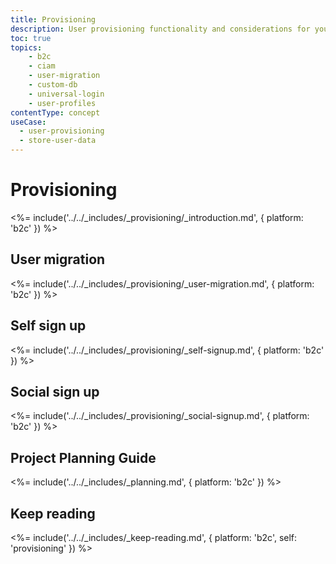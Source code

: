 ```yaml
---
title: Provisioning
description: User provisioning functionality and considerations for your B2C IAM  implementation. 
toc: true
topics:
    - b2c
    - ciam
    - user-migration
    - custom-db
    - universal-login
    - user-profiles
contentType: concept
useCase:
  - user-provisioning
  - store-user-data
---
```

# Provisioning

<%= include('../../_includes/_provisioning/_introduction.md', { platform: 'b2c' }) %>

## User migration

<%= include('../../_includes/_provisioning/_user-migration.md', { platform: 'b2c' }) %>

## Self sign up

<%= include('../../_includes/_provisioning/_self-signup.md', { platform: 'b2c' }) %>

## Social sign up

<%= include('../../_includes/_provisioning/_social-signup.md', { platform: 'b2c' }) %>

## Project Planning Guide

<%= include('../../_includes/_planning.md', { platform: 'b2c' }) %>

## Keep reading

<%= include('../../_includes/_keep-reading.md', { platform: 'b2c', self: 'provisioning' }) %>

